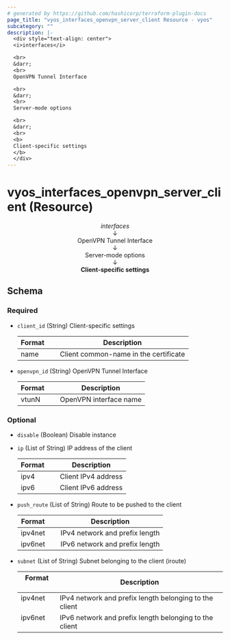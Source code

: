 ```yaml
---
# generated by https://github.com/hashicorp/terraform-plugin-docs
page_title: "vyos_interfaces_openvpn_server_client Resource - vyos"
subcategory: ""
description: |-
  <div style="text-align: center">
  <i>interfaces</i>

  <br>
  &darr;
  <br>
  OpenVPN Tunnel Interface

  <br>
  &darr;
  <br>
  Server-mode options

  <br>
  &darr;
  <br>
  <b>
  Client-specific settings
  </b>
  </div>
---
```


# vyos_interfaces_openvpn_server_client (Resource)

<div style="text-align: center">
<i>interfaces</i>

<br>
&darr;
<br>
OpenVPN Tunnel Interface

<br>
&darr;
<br>
Server-mode options

<br>
&darr;
<br>
<b>
Client-specific settings
</b>
</div>



<!-- schema generated by tfplugindocs -->
## Schema

### Required

- `client_id` (String) Client-specific settings

    |  Format &emsp; | Description  |
    |----------|---------------|
    |  name  &emsp; |  Client common-name in the certificate  |
- `openvpn_id` (String) OpenVPN Tunnel Interface

    |  Format &emsp; | Description  |
    |----------|---------------|
    |  vtunN  &emsp; |  OpenVPN interface name  |

### Optional

- `disable` (Boolean) Disable instance
- `ip` (List of String) IP address of the client

    |  Format &emsp; | Description  |
    |----------|---------------|
    |  ipv4  &emsp; |  Client IPv4 address  |
    |  ipv6  &emsp; |  Client IPv6 address  |
- `push_route` (List of String) Route to be pushed to the client

    |  Format &emsp; | Description  |
    |----------|---------------|
    |  ipv4net  &emsp; |  IPv4 network and prefix length  |
    |  ipv6net  &emsp; |  IPv6 network and prefix length  |
- `subnet` (List of String) Subnet belonging to the client (iroute)

    |  Format &emsp; | Description  |
    |----------|---------------|
    |  ipv4net  &emsp; |  IPv4 network and prefix length belonging to the client  |
    |  ipv6net  &emsp; |  IPv6 network and prefix length belonging to the client  |
